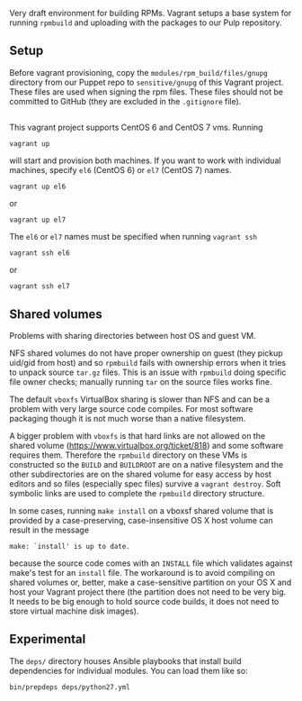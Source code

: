 Very draft environment for building RPMs. Vagrant setups a base system for running `rpmbuild` and uploading with the packages to our Pulp repository.

## Setup

Before vagrant provisioning, copy the `modules/rpm_build/files/gnupg` directory from our Puppet repo to `sensitive/gnupg` of this Vagrant project. These files are used when signing the rpm files. These files should not be committed to GitHub (they are excluded in the `.gitignore` file).


## 

This vagrant project supports CentOS 6 and CentOS 7 vms. Running

    vagrant up

will start and provision both machines. If you want to work with individual machines, specify `el6` (CentOS 6) or `el7` (CentOS 7) names.

    vagrant up el6

or

    vagrant up el7


The `el6` or `el7` names must be specified when running `vagrant ssh`

    vagrant ssh el6
or

    vagrant ssh el7

## Shared volumes

Problems with sharing directories between host OS and guest VM.

NFS shared volumes do not have proper ownership on guest (they pickup uid/gid
from host) and so `rpmbuild` fails with ownership errors when it tries to unpack
source `tar.gz` files. This is an issue with `rpmbuild` doing specific file owner
checks; manually running `tar` on the source files works fine.

The default `vboxfs` VirtualBox sharing is slower than NFS and can be a problem with
very large source code compiles. For most software packaging though it is not much worse than a native filesystem.

A bigger problem with `vboxfs` is that hard links are not allowed
on the shared volume (https://www.virtualbox.org/ticket/818) and some software
requires them. Therefore the `rpmbuild` directory on these VMs is constructed so the `BUILD`
and `BUILDROOT` are on a native filesystem and the other subdirectories are on
the shared volume for easy access by host editors and so files (especially spec
files) survive a `vagrant destroy`. Soft symbolic links are used to complete the
`rpmbuild` directory structure.

In some cases, running `make install` on a vboxsf shared volume that is provided by a case-preserving, case-insensitive OS X host volume can result in the message

    make: `install' is up to date.

because the source code comes with an `INSTALL` file which validates against make's test for an `install` file. The workaround is to avoid compiling on shared volumes or, better, make a case-sensitive partition on your OS X and host your Vagrant project there (the partition does not need to be very big. It needs to be big enough to hold source code builds, it does not need to store virtual machine disk images).


## Experimental

The `deps/` directory houses Ansible playbooks that install build dependencies for individual modules. You can load them like so:

    bin/prepdeps deps/python27.yml
